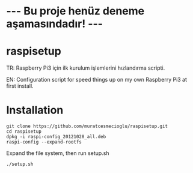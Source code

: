 # --- Bu proje henüz deneme aşamasındadır! ---

# raspisetup
TR: Raspberry Pi3 için ilk kurulum işlemlerini hızlandırma scripti.

EN: Configuration script for speed things up on my own Raspberry Pi3 at first install.

# Installation

    git clone https://github.com/muratcesmecioglu/raspisetup.git
    cd raspisetup
    dpkg -i raspi-config_20121028_all.deb 
    raspi-config --expand-rootfs

Expand the file system, then run setup.sh

    ./setup.sh
